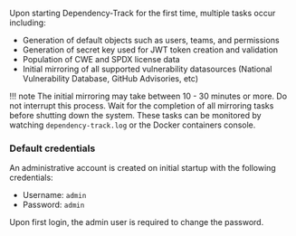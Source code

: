 Upon starting Dependency-Track for the first time, multiple tasks occur including:

* Generation of default objects such as users, teams, and permissions
* Generation of secret key used for JWT token creation and validation
* Population of CWE and SPDX license data
* Initial mirroring of all supported vulnerability datasources (National Vulnerability Database, GitHub Advisories, etc)

!!! note
    The initial mirroring may take between 10 - 30 minutes or more. Do not interrupt this process. Wait for the
    completion of all mirroring tasks before shutting down the system. These tasks can be monitored by watching
    `dependency-track.log` or the Docker containers console.

### Default credentials

An administrative account is created on initial startup with the following credentials:

* Username: `admin`
* Password: `admin`

Upon first login, the admin user is required to change the password.
